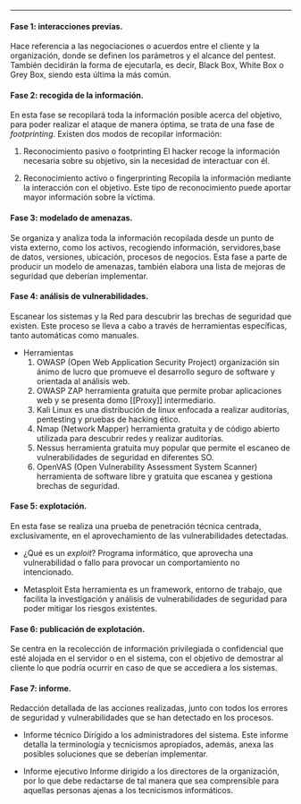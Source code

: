___

#### Fase 1: interacciones previas.

Hace referencia a las negociaciones o acuerdos entre el cliente y la organización, donde se definen los parámetros y el alcance del pentest. También decidirán la forma de ejecutarla, es decir, Black Box, White Box o Grey Box, siendo esta última la más común.

#### Fase 2: recogida de la información.

En esta fase se recopilará toda la información posible acerca del objetivo, para poder realizar el ataque de manera óptima, se trata de una fase de *footprinting*.
Existen dos modos de recopilar información:
1. Reconocimiento pasivo o footprinting
	El hacker recoge la información necesaria sobre su objetivo, sin la necesidad de interactuar con él.

2. Reconocimiento activo o fingerprinting
	Recopila la información mediante la interacción con el objetivo. Este tipo de reconocimiento puede aportar mayor información sobre la víctima.


#### Fase 3: modelado de amenazas.

Se organiza y analiza toda la información recopilada desde un punto de vista externo, como los activos, recogiendo información, servidores,base de datos, versiones, ubicación, procesos de negocios.
Esta fase a parte de producir un modelo de amenazas, también elabora una lista de mejoras de seguridad que deberían implementar.


#### Fase 4: análisis de vulnerabilidades.

Escanear los sistemas y la Red para descubrir las brechas de seguridad que existen. Este proceso se lleva a cabo a través de herramientas específicas, tanto automáticas como manuales.

- Herramientas
	1. OWASP (Open Web Application Security Project) organización sin ánimo de lucro que promueve el desarrollo seguro de software y orientada al análisis web.
	2. OWASP ZAP herramienta gratuita que permite probar aplicaciones web y se presenta domo [[Proxy]] intermediario.
	3. Kali Linux es una distribución de linux enfocada a realizar auditorías, pentesting y pruebas de hacking ético.
	4. Nmap (Network Mapper) herramienta gratuita y de código abierto utilizada para descubrir redes y realizar auditorías.
	5. Nessus herramienta gratuita muy popular que permite el escaneo de vulnerabilidades de seguridad en diferentes SO.
	6. OpenVAS (Open Vulnerability Assessment System Scanner) herramienta de software libre y gratuita que escanea y gestiona brechas de seguridad.

#### Fase 5: explotación.

En esta fase se realiza una prueba de penetración técnica centrada, exclusivamente, en el aprovechamiento de las vulnerabilidades detectadas.

- ¿Qué es un *exploit*?
	Programa informático, que aprovecha una vulnerabilidad o fallo para provocar un comportamiento no intencionado.

- Metasploit
	Esta herramienta es un framework, entorno de trabajo, que facilita la investigación y análisis de vulnerabilidades de seguridad para poder mitigar los riesgos existentes.

#### Fase 6: publicación de explotación.

Se centra en la recolección de información privilegiada o confidencial que esté alojada en el servidor o en el sistema, con el objetivo de demostrar al cliente lo que podría ocurrir en caso de que se accediera a los sistemas.

#### Fase 7: informe.

Redacción detallada de las acciones realizadas, junto con todos los errores de seguridad y vulnerabilidades que se han detectado en los procesos.

- Informe técnico
	Dirigido a los administradores del sistema. Este informe detalla la terminología y tecnicismos apropiados, además, anexa las posibles soluciones que se deberían implementar.

- Informe ejecutivo
	Informe dirigido a los directores de la organización, por lo que debe redactarse de tal manera que sea comprensible para aquellas personas ajenas a los tecnicismos informáticos.
